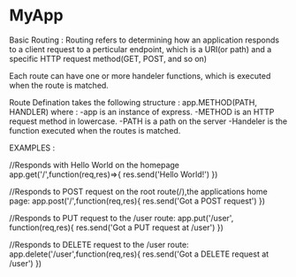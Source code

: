 # MyApp
Basic Routing : 
Routing refers to determining how an application responds to a client request to a perticular endpoint, which is a URI(or path) and a specific HTTP request method(GET, POST, and so on)

Each route can have one or more handeler functions, which is executed when the route is matched.

Route Defination takes the following structure : 
app.METHOD(PATH, HANDLER)
where : 
 -app is an instance of express.
 -METHOD is an HTTP request method in lowercase.
 -PATH is a path on the server
 -Handeler is the function executed when the routes is matched.

 EXAMPLES :

 //Responds with Hello World on the homepage
 app.get('/',function(req,res)=>{
     res.send('Hello World!')
 })

//Responds to POST request on the root route(/),the applications home page:
app.post('/',function(req,res){
    res.send('Got a POST request')
})

//Responds to PUT request to the /user route:
app.put('/user', function(req,res){
    res.send('Got a PUT request at /user')
})

//Responds to DELETE request to the /user route:
app.delete('/user',function(req,res){
    res.send('Got a DELETE request at /user')
})
